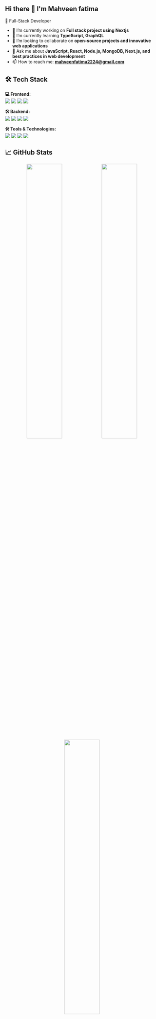 ## Hi there 👋 I'm Mahveen fatima

<p>
  🚀 Full-Stack Developer  
</p>


- 🔭 I’m currently working on **Full stack project using Nextjs**
- 🌱 I’m currently learning **TypeScript, GraphQL**
- 👯 I’m looking to collaborate on **open-source projects and innovative web applications**
- 💬 Ask me about **JavaScript, React, Node.js, MongoDB, Next.js, and best practices in web development** 
- 📫 How to reach me: **mahveenfatima2224@gmail.com** 

## 🛠 Tech Stack  

**💻 Frontend:**  
<img src="https://img.shields.io/badge/React-20232A?style=flat&logo=react" /> 
<img src="https://img.shields.io/badge/Next.js-000000?style=flat&logo=next.js" /> 
<img src="https://img.shields.io/badge/TailwindCSS-ADD8E6?style=flat&logo=tailwind-css&logoColor=black" /> 
<img src="https://img.shields.io/badge/TypeScript-ADD8E6?style=flat&logo=typescript&logoColor=black" /> 

**🛠 Backend:**  
<img src="https://img.shields.io/badge/Node.js-90EE90?style=flat&logo=node.js&logoColor=black" /> 
<img src="https://img.shields.io/badge/Express.js-000000?style=flat&logo=express" /> 
<img src="https://img.shields.io/badge/MongoDB-C8E6C9?style=flat&logo=mongodb&logoColor=black" /> 
<img src="https://img.shields.io/badge/PostgreSQL-B0C4DE?style=flat&logo=postgresql&logoColor=black" /> 

**🛠 Tools & Technologies:**  
<img src="https://img.shields.io/badge/Git-FFA07A?style=flat&logo=git&logoColor=black" /> 
<img src="https://img.shields.io/badge/GitHub-181717?style=flat&logo=github" /> 
<img src="https://img.shields.io/badge/Postman-FFD580?style=flat&logo=postman&logoColor=black" /> 
<img src="https://img.shields.io/badge/VS%20Code-007ACC?style=flat&logo=visual-studio-code" />



## 📈 GitHub Stats  
<p align="center">
  <img src="https://github-readme-stats.vercel.app/api?username=mahveen-fatima&show_icons=true&theme=radical" width="48%" />
  <img src="https://github-readme-streak-stats.herokuapp.com/?user=mahveen-fatima&theme=radical" width="48%" />
</p>

<p align="center">
  <img src="https://github-readme-stats.vercel.app/api/top-langs/?username=mahveen-fatima&layout=compact&theme=radical" width="48%" />
</p>


![Profile Views](https://komarev.com/ghpvc/?username=mahveen-fatima&label=Profile%20Views&color=0e75b6&style=flat)


## 🌍 Connect With Me  
<p>
  <a href="https://www.linkedin.com/in/mahveen-fatima-48857a2b9/"><img src="https://img.shields.io/badge/LinkedIn-0A66C2?style=for-the-badge&logo=linkedin" /></a>
  <a href="mailto:mahveenfatima2224@gmail.com"><img src="https://img.shields.io/badge/Email-FFA07A?style=for-the-badge&logo=gmail&logoColor=black" /></a>
</p>
 
